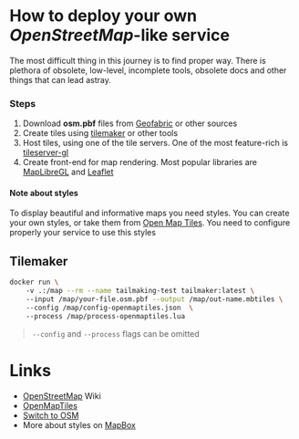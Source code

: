 # How to deploy your own *OpenStreetMap*-like service

The most difficult thing in this journey is to find proper way. There is plethora of obsolete, low-level, incomplete tools, obsolete docs and other things that can lead astray. 

### Steps
1. Download **osm.pbf** files from [Geofabric](https://download.geofabrik.de/) or other sources
2. Create tiles using [tilemaker](https://github.com/systemed/tilemaker) or other tools
3. Host tiles, using one of the tile servers. One of the most feature-rich is [tileserver-gl](https://github.com/maptiler/tileserver-gl)
4. Create front-end for map rendering. Most popular libraries are [MapLibreGL](https://github.com/maplibre/maplibre-gl-js) and [Leaflet](https://github.com/Leaflet/Leaflet)

#### Note about styles
To display beautiful and informative maps you need styles. You can create your own styles, or take them from [Open Map Tiles](https://openmaptiles.org/styles/). You need to configure properly your service to use this styles

## Tilemaker

```sh
docker run \ 
    -v .:/map --rm --name tailmaking-test tailmaker:latest \ 
    --input /map/your-file.osm.pbf --output /map/out-name.mbtiles \ 
    --config /map/config-openmaptiles.json  \ 
    --process /map/process-openmaptiles.lua
```

> `--config` and `--process` flags can be omitted

# Links

- [OpenStreetMap](https://wiki.openstreetmap.org/wiki/Main_Page) Wiki
- [OpenMapTiles](https://openmaptiles.org/)
- [Switch to OSM](https://switch2osm.org/)
- More about styles on [MapBox](https://docs.mapbox.com/mapbox-gl-js/style-spec/)
